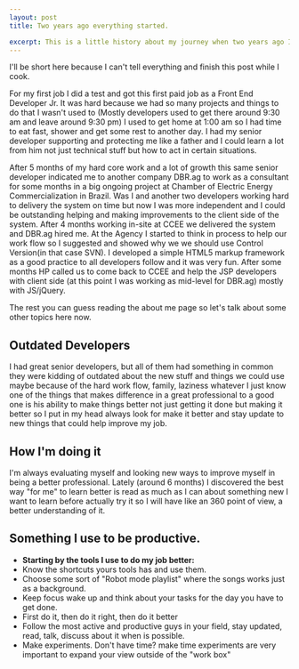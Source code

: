 ```yaml
---
layout: post
title: Two years ago everything started.

excerpt: This is a little history about my journey when two years ago I passed a test and got my first paid job as a Front End Developer Jr.
---
```


 I'll be short here because I can't tell everything and finish this post while I cook.

For my first job I did a test and got this first paid job as a Front End Developer Jr.
It was hard because we had so many projects and things to do that I wasn't used to (Mostly developers used to get there around 9:30 am and leave around 9:30 pm) I used to get home at 1:00 am so I had time to eat fast, shower and get some rest to another day.
I had my senior developer supporting and protecting me like a father and I could learn a lot from him not just technical stuff but how to act in certain situations.

After 5 months of my hard core work and a lot of growth this same senior developer indicated me to another company DBR.ag to work as a consultant for some months in a big ongoing project at Chamber of Electric Energy Commercialization in Brazil.
Was I and another two developers working hard to delivery the system on time but now I was more independent and I could be outstanding helping and making improvements to the client side of the system.
After 4 months working in-site at CCEE we delivered the system and DBR.ag hired me.
At the Agency I started to think in process to help our work flow so I suggested and showed why we we should use Control Version(in that case SVN).
I developed a simple HTML5 markup framework as a good practice to all developers follow and it was very fun.
After some months HP called us to come back to CCEE and help the JSP developers with client side (at this point I was working as mid-level for DBR.ag) mostly with JS/jQuery.

The rest you can guess reading the about me page so let's talk about some other topics here now.

## Outdated Developers

I had great senior developers, but all of them had something in common they were kidding of outdated about the new stuff and things we could use maybe because of the hard work flow, family, laziness whatever I just know one of the things that makes difference in a great professional to a good one is his ability to make things better not just getting it done but making it better so I put in my head always look for make it better and stay update to new things that could help improve my job.

## How I'm doing it

I'm always evaluating myself and looking new ways to improve myself in being a better professional.
Lately (around 6 months) I discovered the best way "for me" to learn better is read as much as I can about something new I want to learn before actually try it so I will have like an 360 point of view, a better understanding of it.

## Something I use to be productive.

<p class="ui-txt-01">
	<ul>
		<li><strong class="ui-strong db">Starting by the tools I use to do my job better:</strong></li>
		<li>Know the shortcuts yours tools has and use them.</li>
		<li>Choose some sort of "Robot mode playlist" where the songs works just as a background.</li>
		<li>Keep focus wake up and think about your tasks for the day you have to get done.</li>
		<li>First do it, then do it right, then do it better</li>
		<li>Follow the most active and productive guys in your field, stay updated, read, talk, discuss about it when is possible.</li>
		<li>Make experiments. Don't have time? make time experiments are very important to expand your view outside of the "work box"</li>
	</ul>
</p>